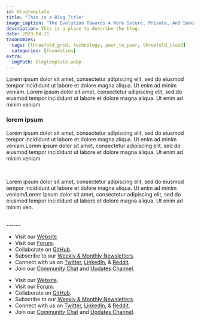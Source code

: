 ```yaml
---
id: blogtemplate
title: "This is a Blog Title"
image_caption: "The Evolution Towards A More Secure, Private, And Sovereign Internet"
description: This is a place to describe the blog.
date: 2023-04-11
taxonomies:
  tags: [threefold_grid, technology, peer_to_peer, threefold_cloud]
  categories: [foundation]
extra:
  imgPath: blogtemplate.webp
---
```


Lorem ipsum dolor sit amet, consectetur adipiscing elit, sed do eiusmod tempor incididunt ut labore et dolore magna aliqua. Ut enim ad minim veniam. Lorem ipsum dolor sit amet, consectetur adipiscing elit, sed do eiusmod tempor incididunt ut labore et dolore magna aliqua. Ut enim ad minim veniam

### lorem ipsum

Lorem ipsum dolor sit amet, consectetur adipiscing elit, sed do eiusmod tempor incididunt ut labore et dolore magna aliqua. Ut enim ad minim veniam.Lorem ipsum dolor sit amet, consectetur adipiscing elit, sed do eiusmod tempor incididunt ut labore et dolore magna aliqua. Ut enim ad minim veniam.

<br/>

Lorem ipsum dolor sit amet, consectetur adipiscing elit, sed do eiusmod tempor incididunt ut labore et dolore magna aliqua. Ut enim ad minim veniam/Lorem ipsum dolor sit amet, consectetur adipiscing elit, sed do eiusmod tempor incididunt ut labore et dolore magna aliqua. Ut enim ad minim ven.

<br>
------

- Visit our [Website](https://www.threefold.io).
- Visit our [Forum](https://forum.threefold.io/).
- Collaborate on [GitHub](https://github.com/threefoldtech).
- Subscribe to our [Weekly & Monthly Newsletters](https://bit.ly/threefoldweekly).
- Connect with us on [Twitter](https://twitter.com/threefold_io), [LinkedIn](https://ae.linkedin.com/company/threefold-foundation), & [Reddit](https://www.reddit.com/r/threefold/).
- Join our [Community Chat](https://t.me/threefold) and [Updates Channel](https://t.me/threefoldnews).

* Visit our [Website](https://www.threefold.io). 
* Visit our [Forum](https://forum.threefold.io/).
* Collaborate on [GitHub](https://github.com/threefoldtech).
* Subscribe to our [Weekly & Monthly Newsletters](https://bit.ly/threefoldweekly).
* Connect with us on [Twitter](https://twitter.com/threefold_io), [LinkedIn](https://ae.linkedin.com/company/threefold-foundation), & [Reddit](https://www.reddit.com/r/threefold/).
* Join our [Community Chat](https://t.me/threefold) and [Updates Channel](https://t.me/threefoldnews).